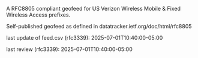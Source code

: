 

A RFC8805 compliant geofeed for US Verizon Wireless Mobile & Fixed Wireless Access prefixes.

Self-published geofeed as defined in datatracker.ietf.org/doc/html/rfc8805

last update of feed.csv (rfc3339): 2025-07-01T10:40:00-05:00

last review (rfc3339): 2025-07-01T10:40:00-05:00